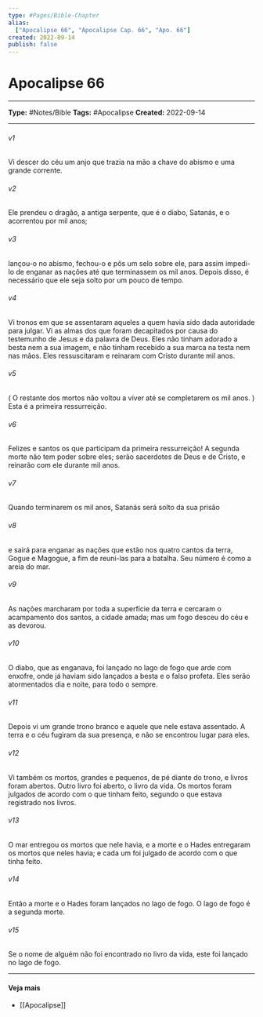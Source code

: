```yaml
---
type: #Pages/Bible-Chapter
alias:
  ["Apocalipse 66", "Apocalipse Cap. 66", "Apo. 66"]
created: 2022-09-14
publish: false
---
```


# Apocalipse 66

---

**Type:** #Notes/Bible
**Tags:** #Apocalipse
**Created:** 2022-09-14

---

###### v1
Vi descer do céu um anjo que trazia na mão a chave do abismo e uma grande corrente.
###### v2
Ele prendeu o dragão, a antiga serpente, que é o diabo, Satanás, e o acorrentou por mil anos;
###### v3
lançou-o no abismo, fechou-o e pôs um selo sobre ele, para assim impedi-lo de enganar as nações até que terminassem os mil anos. Depois disso, é necessário que ele seja solto por um pouco de tempo.
###### v4
Vi tronos em que se assentaram aqueles a quem havia sido dada autoridade para julgar. Vi as almas dos que foram decapitados por causa do testemunho de Jesus e da palavra de Deus. Eles não tinham adorado a besta nem a sua imagem, e não tinham recebido a sua marca na testa nem nas mãos. Eles ressuscitaram e reinaram com Cristo durante mil anos.
###### v5
( O restante dos mortos não voltou a viver até se completarem os mil anos. ) Esta é a primeira ressurreição.
###### v6
Felizes e santos os que participam da primeira ressurreição! A segunda morte não tem poder sobre eles; serão sacerdotes de Deus e de Cristo, e reinarão com ele durante mil anos.
###### v7
Quando terminarem os mil anos, Satanás será solto da sua prisão
###### v8
e sairá para enganar as nações que estão nos quatro cantos da terra, Gogue e Magogue, a fim de reuni-las para a batalha. Seu número é como a areia do mar.
###### v9
As nações marcharam por toda a superfície da terra e cercaram o acampamento dos santos, a cidade amada; mas um fogo desceu do céu e as devorou.
###### v10
O diabo, que as enganava, foi lançado no lago de fogo que arde com enxofre, onde já haviam sido lançados a besta e o falso profeta. Eles serão atormentados dia e noite, para todo o sempre.
###### v11
Depois vi um grande trono branco e aquele que nele estava assentado. A terra e o céu fugiram da sua presença, e não se encontrou lugar para eles.
###### v12
Vi também os mortos, grandes e pequenos, de pé diante do trono, e livros foram abertos. Outro livro foi aberto, o livro da vida. Os mortos foram julgados de acordo com o que tinham feito, segundo o que estava registrado nos livros.
###### v13
O mar entregou os mortos que nele havia, e a morte e o Hades entregaram os mortos que neles havia; e cada um foi julgado de acordo com o que tinha feito.
###### v14
Então a morte e o Hades foram lançados no lago de fogo. O lago de fogo é a segunda morte.
###### v15
Se o nome de alguém não foi encontrado no livro da vida, este foi lançado no lago de fogo.


---

#### Veja mais

- [[Apocalipse]]
